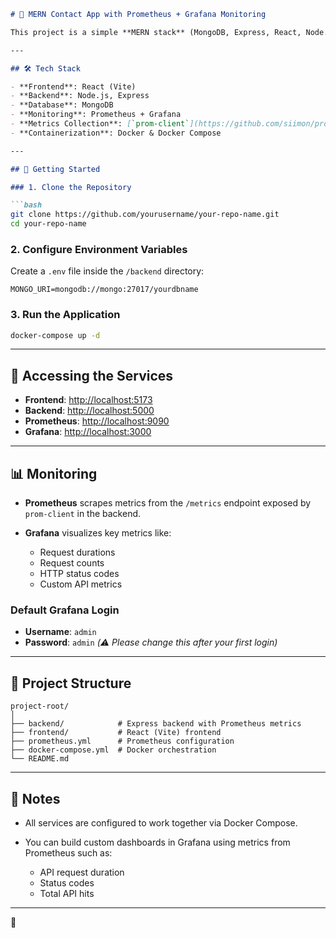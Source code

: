 ````markdown
# 📇 MERN Contact App with Prometheus + Grafana Monitoring

This project is a simple **MERN stack** (MongoDB, Express, React, Node.js) contact management app, containerized using **Docker Compose**, with integrated monitoring using **Prometheus** and **Grafana**.

---

## 🛠️ Tech Stack

- **Frontend**: React (Vite)
- **Backend**: Node.js, Express
- **Database**: MongoDB
- **Monitoring**: Prometheus + Grafana
- **Metrics Collection**: [`prom-client`](https://github.com/siimon/prom-client)
- **Containerization**: Docker & Docker Compose

---

## 🚀 Getting Started

### 1. Clone the Repository

```bash
git clone https://github.com/yourusername/your-repo-name.git
cd your-repo-name
````

### 2. Configure Environment Variables

Create a `.env` file inside the `/backend` directory:

```env
MONGO_URI=mongodb://mongo:27017/yourdbname
```

### 3. Run the Application

```bash
docker-compose up -d
```

---

## 🔗 Accessing the Services

* **Frontend**: [http://localhost:5173](http://localhost:5173)
* **Backend**: [http://localhost:5000](http://localhost:5000)
* **Prometheus**: [http://localhost:9090](http://localhost:9090)
* **Grafana**: [http://localhost:3000](http://localhost:3000)

---

## 📊 Monitoring

* **Prometheus** scrapes metrics from the `/metrics` endpoint exposed by `prom-client` in the backend.
* **Grafana** visualizes key metrics like:

  * Request durations
  * Request counts
  * HTTP status codes
  * Custom API metrics

### Default Grafana Login

* **Username**: `admin`
* **Password**: `admin`
  *(⚠️ Please change this after your first login)*

---

## 📁 Project Structure

```
project-root/
│
├── backend/            # Express backend with Prometheus metrics
├── frontend/           # React (Vite) frontend
├── prometheus.yml      # Prometheus configuration
├── docker-compose.yml  # Docker orchestration
└── README.md
```

---

## 📌 Notes

* All services are configured to work together via Docker Compose.
* You can build custom dashboards in Grafana using metrics from Prometheus such as:

  * API request duration
  * Status codes
  * Total API hits

---

🎯

```

